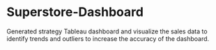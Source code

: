 # Superstore-Dashboard
Generated strategy Tableau dashboard and visualize the sales data to identify trends and outliers to increase the accuracy of the dashboard.
